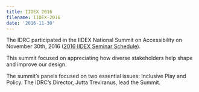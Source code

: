 ```yaml
---
title: IIDEX 2016
filename: IIDEX-2016
date: '2016-11-30'
---
```


The IDRC participated in the IIDEX National Summit on Accessibility on November 30th,
2016 ([2016 IIDEX Seminar Schedule](https://tbs.iidexcanada.com/conference/seminars2016)).

This summit focused on appreciating how diverse stakeholders help shape and improve our design.

The summit’s panels focused on two essential issues: Inclusive Play and Policy. The
IDRC’s Director, Jutta Treviranus, lead the Summit.
